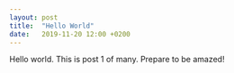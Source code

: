 ```yaml
---
layout: post
title:  "Hello World"
date:   2019-11-20 12:00 +0200
---
```


Hello world. This is post 1 of many. Prepare to be amazed!
